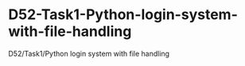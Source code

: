 # D52-Task1-Python-login-system-with-file-handling
D52/Task1/Python login system with file handling
